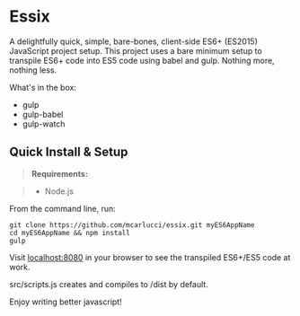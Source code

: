 Essix
==========
A delightfully quick, simple, bare-bones, client-side ES6+ (ES2015) JavaScript project setup.
This project uses a bare minimum setup to transpile ES6+ code into ES5 code using babel and gulp. Nothing more, nothing less.

What's in the box:
- gulp
- gulp-babel
- gulp-watch

Quick Install & Setup
---------
> **Requirements:**

> - Node.js

From the command line, run:

```
git clone https://github.com/mcarlucci/essix.git myES6AppName
cd myES6AppName && npm install
gulp
```

Visit [localhost:8080](http://localhost:8080) in your browser to see the transpiled ES6+/ES5 code at work.

src/scripts.js creates and compiles to /dist by default.

Enjoy writing better javascript!
